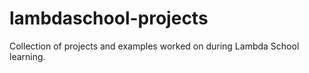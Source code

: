 # lambdaschool-projects
Collection of projects and examples worked on during Lambda School learning.
